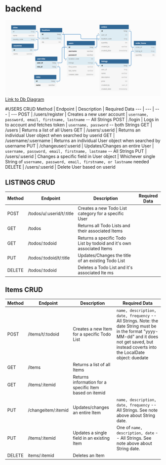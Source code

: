 # backend

![Marketplace Database Layout](dbdiagram.png)
[Link to Db Diagram](https://dbdiagram.io/d/5f66b8767da1ea736e2e8623)

#USERS CRUD
Method | Endpoint | Description | Required Data
--- | --- | --- | ---
POST | /users/register | Creates a new user account | `username, password, email, firstname, lastname` -- All Strings
POST | /login | Logs in to account and fetches token | `username, password` -- both Strings
GET | /users | Returns a list of all Users
GET | /users/:userid | Returns an individual User object when searched by userid
GET | /username/:username | Returns an individual User object when searched by username
PUT | /changeuser/:userid | Updates/Changes an entire User | `username, password, email, firstname, lastname` -- All Strings
PUT | /users/:userid | Changes a specific field in User object | Whichever single String of `username, password, email, firstname, or lastname` needed
DELETE | /users/:userid | Delete User based on userid

## LISTINGS CRUD
Method | Endpoint | Description | Required Data
--- | --- | --- | ---
POST | /todos/u/:userid/t/:title | Creates a new Todo List category for a specific User
GET | /todos | Returns all Todo Lists and their associated Items
GET | /todos/:todoid | Returns a specific Todo List by todoid and it's own associated Items
PUT | /todos/:todoid/t/:title | Updates/Changes the title of an existing Todo List
DELETE | /todos/:todoid | Deletes a Todo List and it's associated Ite ms
## Items CRUD
Method | Endpoint | Description | Required Data
--- | --- | --- | ---
POST | /items/t/:todoid | Creates a new Item for a specific Todo List | `name, description, date, frequency` -- All Strings. Note: the date String must be in the format "yyyy-MM-dd" and it does not get saved, but instead coverts into the LocalDate object: duedate
GET | /items | Returns a list of all Items
GET | /items/:itemid | Returns information for a specific Item based on itemid
PUT | /changeitem/:itemid | Updates/changes an entire Item | `name, description, date, frequency` -- All Strings. See note above about String date.
PUT | /items/:itemid | Updates a single field in an existing Item | One of `name, description, date` -- All Strings. See note above about String date.
DELETE | items/:itemid | Deletes an Item

